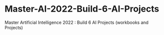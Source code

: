 # Master-AI-2022-Build-6-AI-Projects
Master Artificial Intelligence 2022 : Build 6 AI Projects (workbooks and Projects)

